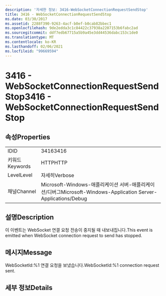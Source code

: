 ```yaml
---
description: '자세한 정보: 3416-WebSocketConnectionRequestSendStop'
title: 3416 - WebSocketConnectionRequestSendStop
ms.date: 03/30/2017
ms.assetid: 2288f390-9263-4acf-b0ef-b0cab82bbec1
ms.openlocfilehash: 9de2edda3c1c84422c37938a2207153b6fabc2ad
ms.sourcegitcommit: ddf7edb67715a5b9a45e3dd44536dabc153c1de0
ms.translationtype: MT
ms.contentlocale: ko-KR
ms.lasthandoff: 02/06/2021
ms.locfileid: "99669594"
---
```

# <a name="3416---websocketconnectionrequestsendstop"></a><span data-ttu-id="81efe-103">3416 - WebSocketConnectionRequestSendStop</span><span class="sxs-lookup"><span data-stu-id="81efe-103">3416 - WebSocketConnectionRequestSendStop</span></span>

## <a name="properties"></a><span data-ttu-id="81efe-104">속성</span><span class="sxs-lookup"><span data-stu-id="81efe-104">Properties</span></span>  
  
|||  
|-|-|  
|<span data-ttu-id="81efe-105">ID</span><span class="sxs-lookup"><span data-stu-id="81efe-105">ID</span></span>|<span data-ttu-id="81efe-106">3416</span><span class="sxs-lookup"><span data-stu-id="81efe-106">3416</span></span>|  
|<span data-ttu-id="81efe-107">키워드</span><span class="sxs-lookup"><span data-stu-id="81efe-107">Keywords</span></span>|<span data-ttu-id="81efe-108">HTTP</span><span class="sxs-lookup"><span data-stu-id="81efe-108">HTTP</span></span>|  
|<span data-ttu-id="81efe-109">Level</span><span class="sxs-lookup"><span data-stu-id="81efe-109">Level</span></span>|<span data-ttu-id="81efe-110">자세히</span><span class="sxs-lookup"><span data-stu-id="81efe-110">Verbose</span></span>|  
|<span data-ttu-id="81efe-111">채널</span><span class="sxs-lookup"><span data-stu-id="81efe-111">Channel</span></span>|<span data-ttu-id="81efe-112">Microsoft-Windows-애플리케이션 서버-애플리케이션/디버그</span><span class="sxs-lookup"><span data-stu-id="81efe-112">Microsoft-Windows-Application Server-Applications/Debug</span></span>|  
  
## <a name="description"></a><span data-ttu-id="81efe-113">설명</span><span class="sxs-lookup"><span data-stu-id="81efe-113">Description</span></span>  

 <span data-ttu-id="81efe-114">이 이벤트는 WebSocket 연결 요청 전송이 중지될 때 내보내집니다.</span><span class="sxs-lookup"><span data-stu-id="81efe-114">This event is emitted when WebSocket connection request to send has stopped.</span></span>  
  
## <a name="message"></a><span data-ttu-id="81efe-115">메시지</span><span class="sxs-lookup"><span data-stu-id="81efe-115">Message</span></span>  

 <span data-ttu-id="81efe-116">WebSocketId:%1 연결 요청을 보냈습니다.</span><span class="sxs-lookup"><span data-stu-id="81efe-116">WebSocketId:%1 connection request sent.</span></span>  
  
## <a name="details"></a><span data-ttu-id="81efe-117">세부 정보</span><span class="sxs-lookup"><span data-stu-id="81efe-117">Details</span></span>
